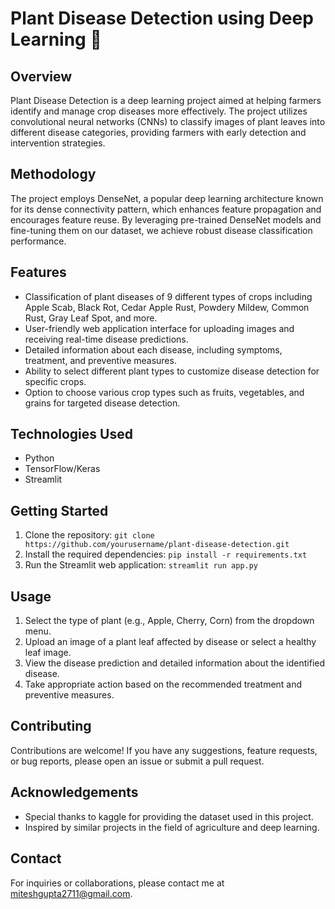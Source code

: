 # Plant Disease Detection using Deep Learning 🌱

## Overview
Plant Disease Detection is a deep learning project aimed at helping farmers identify and manage crop diseases more effectively. The project utilizes convolutional neural networks (CNNs) to classify images of plant leaves into different disease categories, providing farmers with early detection and intervention strategies.

## Methodology
The project employs DenseNet, a popular deep learning architecture known for its dense connectivity pattern, which enhances feature propagation and encourages feature reuse. By leveraging pre-trained DenseNet models and fine-tuning them on our dataset, we achieve robust disease classification performance.

## Features
- Classification of plant diseases of 9 different types of crops including Apple Scab, Black Rot, Cedar Apple Rust, Powdery Mildew, Common Rust, Gray Leaf Spot, and more.
- User-friendly web application interface for uploading images and receiving real-time disease predictions.
- Detailed information about each disease, including symptoms, treatment, and preventive measures.
- Ability to select different plant types to customize disease detection for specific crops.
- Option to choose various crop types such as fruits, vegetables, and grains for targeted disease detection.

## Technologies Used
- Python
- TensorFlow/Keras
- Streamlit

## Getting Started
1. Clone the repository: `git clone https://github.com/yourusername/plant-disease-detection.git`
2. Install the required dependencies: `pip install -r requirements.txt`
3. Run the Streamlit web application: `streamlit run app.py`

## Usage
1. Select the type of plant (e.g., Apple, Cherry, Corn) from the dropdown menu.
2. Upload an image of a plant leaf affected by disease or select a healthy leaf image.
3. View the disease prediction and detailed information about the identified disease.
4. Take appropriate action based on the recommended treatment and preventive measures.

## Contributing
Contributions are welcome! If you have any suggestions, feature requests, or bug reports, please open an issue or submit a pull request.

## Acknowledgements
- Special thanks to kaggle for providing the dataset used in this project.
- Inspired by similar projects in the field of agriculture and deep learning.

## Contact
For inquiries or collaborations, please contact me at miteshgupta2711@gmail.com.
